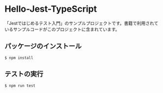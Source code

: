 # Hello-Jest-TypeScript

「Jestではじめるテスト入門」のサンプルプロジェクトです。書籍で利用されているサンプルコードがこのプロジェクトに含まれています。 

## パッケージのインストール
```
$ npm install
```

## テストの実行
```
$ npm run test 
```
